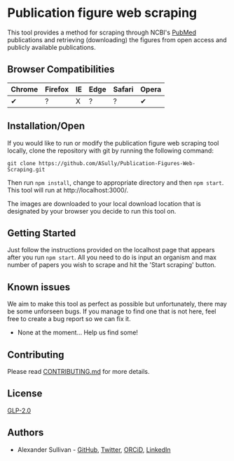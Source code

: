 # Publication figure web scraping

This tool provides a method for scraping through NCBI's [PubMed](https://www.ncbi.nlm.nih.gov/pubmed) publications and retrieving (downloading) the figures from open access and publicly available publications.

## Browser Compatibilities 

Chrome | Firefox | IE | Edge | Safari | Opera
--- | --- | --- | --- | --- | --- |
✔ |  ? | X |  ? | ? |  ✔ |

## Installation/Open

If you would like to run or modify the publication figure web scraping tool locally, clone the repository with git by running the following command:

```git
git clone https://github.com/ASully/Publication-Figures-Web-Scraping.git
```

Then run ```npm install```, change to appropriate directory and then ```npm start```. This tool will run at http://localhost:3000/.  

The images are downloaded to your local download location that is designated by your browser you decide to run this tool on.

## Getting Started

Just follow the instructions provided on the localhost page that appears after you run ```npm start```. All you need to do is input an organism and max number of papers you wish to scrape and hit the 'Start scraping' button.

## Known issues

We aim to make this tool as perfect as possible but unfortunately, there may be some unforseen bugs. If you manage to find one that is not here, feel free to create a bug report so we can fix it.
* None at the moment... Help us find some!

## Contributing

Please read [CONTRIBUTING.md](CONTRIBUTING.md) for more details.

## License

[GLP-2.0](LICENSE.md)

## Authors

* Alexander Sullivan - [GitHub](https://github.com/ASully), [Twitter](https://twitter.com/alexjsully), [ORCiD](https://orcid.org/0000-0002-4463-4473), [LinkedIn](https://www.linkedin.com/in/alexanderjsullivan/)